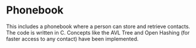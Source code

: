 # Phonebook
This includes a phonebook where a person can store and retrieve contacts. The code is written in C. 
Concepts like the AVL Tree and Open Hashing (for faster access to any contact) have been 
implemented. 
